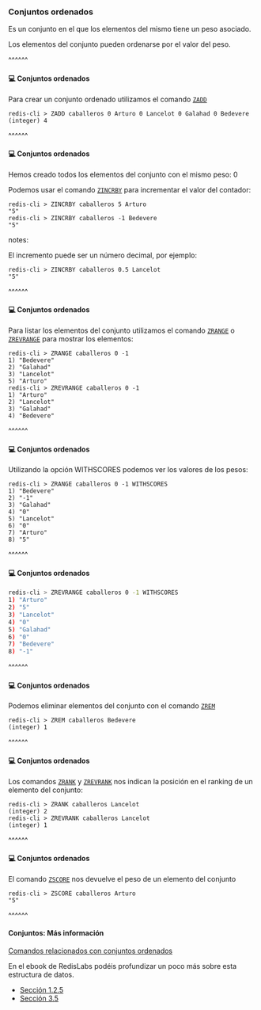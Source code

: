 ### Conjuntos ordenados

Es un conjunto en el que los elementos del mismo tiene un peso asociado. 

Los elementos del conjunto pueden ordenarse por el valor del peso.

^^^^^^
#### 💻️ Conjuntos ordenados

Para crear un conjunto ordenado utilizamos el comando  [`ZADD`](https://redis.io/commands/zadd)

```redis-cli
redis-cli > ZADD caballeros 0 Arturo 0 Lancelot 0 Galahad 0 Bedevere
(integer) 4
```

^^^^^^
#### 💻️ Conjuntos ordenados

Hemos creado todos los elementos del conjunto con el mismo peso: 0

Podemos usar el comando [`ZINCRBY`](https://redis.io/commands/zincrby) para incrementar el valor del contador:

```redis-cli
redis-cli > ZINCRBY caballeros 5 Arturo
"5"
redis-cli > ZINCRBY caballeros -1 Bedevere
"5" 
```

notes:

El incremento puede ser un número decimal, por ejemplo:

```redis-cli
redis-cli > ZINCRBY caballeros 0.5 Lancelot
"5"
```


^^^^^^
#### 💻️ Conjuntos ordenados

Para listar los elementos del conjunto utilizamos el comando [`ZRANGE`](https://redis.io/commands/zrange) o 
[`ZREVRANGE`](https://redis.io/commands/zrevrange) para mostrar los elementos:

```redis-cli
redis-cli > ZRANGE caballeros 0 -1
1) "Bedevere"
2) "Galahad"
3) "Lancelot"
5) "Arturo"
redis-cli > ZREVRANGE caballeros 0 -1
1) "Arturo"
2) "Lancelot"
3) "Galahad"
4) "Bedevere" 
```

^^^^^^
#### 💻️ Conjuntos ordenados

Utilizando la opción WITHSCORES podemos ver los valores de los pesos:

```redis-cli
redis-cli > ZRANGE caballeros 0 -1 WITHSCORES
1) "Bedevere"
2) "-1"
3) "Galahad"
4) "0"
5) "Lancelot"
6) "0"
7) "Arturo"
8) "5"
```

^^^^^^
#### 💻️ Conjuntos ordenados


```bash
redis-cli > ZREVRANGE caballeros 0 -1 WITHSCORES
1) "Arturo"
2) "5"
3) "Lancelot"
4) "0"
5) "Galahad"
6) "0"
7) "Bedevere"
8) "-1" 
```

^^^^^^
#### 💻️ Conjuntos ordenados

Podemos eliminar elementos del conjunto con el comando [`ZREM`](https://redis.io/commands/zrem)

```redis-cli
redis-cli > ZREM caballeros Bedevere
(integer) 1 
```

^^^^^^
#### 💻️ Conjuntos ordenados

Los comandos [`ZRANK`](https://redis.io/commands/zrank) y [`ZREVRANK`](https://redis.io/commands/zrevrank)
nos indican la posición en el ranking de un elemento del conjunto:

```redis-cli
redis-cli > ZRANK caballeros Lancelot
(integer) 2
redis-cli > ZREVRANK caballeros Lancelot
(integer) 1 
```

^^^^^^
#### 💻️ Conjuntos ordenados

El comando [`ZSCORE`](https://redis.io/commands/zscore) nos devuelve el peso de un elemento del conjunto

```redis-cli
redis-cli > ZSCORE caballeros Arturo
"5" 
```
^^^^^^

#### Conjuntos: Más información

[Comandos relacionados con conjuntos ordenados](https://redis.io/commands#sorted_set)

En el ebook de RedisLabs
podéis profundizar un poco más sobre esta estructura de datos.

* [Sección 1.2.5](https://redislabs.com/ebook/part-1-getting-started/chapter-1-getting-to-know-redis/1-2-what-redis-data-structures-look-like/1-2-5-sorted-sets-in-redis/)
* [Sección 3.5](https://redislabs.com/ebook/part-2-core-concepts/chapter-3-commands-in-redis/3-5-sorted-sets/)

